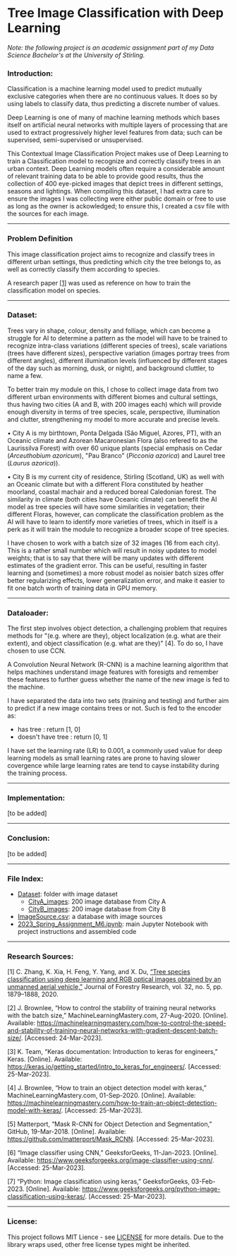 # Tree Image Classification with Deep Learning

_Note: the following project is an academic assignment part of my Data Science Bachelor's at the University of Stirling._

### Introduction:

Classification is a machine learning model used to predict mutually exclusive categories when there are no continuous values. It does so by using labels to classify data, thus predicting a discrete number of values.  

Deep Learning is one of many of machine learning methods which bases itself on artificial neural networks with multiple layers of processing that are used to extract progressively higher level features from data; such can be supervised, semi-supervised or unsupervised.  

This Contextual Image Classification Project makes use of Deep Learning to train a Classification model to recognize and correctly classify trees in an urban context. Deep Learning models often require a considerable amount of relevant training data to be able to provide good results, thus the collection of 400 eye-picked images that depict trees in different settings, seasons and lightings. When compiling this dataset, I had extra care to ensure the images I was collecting were either public domain or free to use as long as the owner is ackowledged; to ensure this, I created a csv file with the sources for each image. 

***  
### Problem Definition  

This image classification project aims to recognize and classify trees in different urban settings, thus predicting which city the tree belongs to, as well as correctly classify them according to species.  

A research paper [[1](https://link.springer.com/article/10.1007/s11676-020-01245-0)] was used as reference on how to train the classification model on species.  

***

### Dataset:

Trees vary in shape, colour, density and folliage, which can become a struggle for AI to determine a pattern as the model will have to be trained to recognize intra-class variations (different species of trees), scale variations (trees have different sizes), perspective variation (images portray trees from different angles), different illumination levels (influenced by different stages of the day such as morning, dusk, or night), and background cluttler, to name a few.  

To better train my module on this, I chose to collect image data from two different urban environments with different biomes and cultural settings, thus having two cities (A and B, with 200 images each) which will provide enough diversity in terms of tree species, scale, perspective, illumination and clutter, strengthening my model to more accurate and precise levels.  

• City A is my birthtown, Ponta Delgada (São Miguel, Azores, PT), with an Oceanic climate and Azorean Macaronesian Flora (also refered to as the Laurissilva Forest) with over 60 unique plants (special emphasis on Cedar (_Arceuthobium azoricum_), "Pau Branco" (_Picconia azorica_) and Laurel tree (_Laurus azorica_)).  

• City B is my current city of residence, Stirling (Scotland, UK) as well with an Oceanic climate but with a different Flora constituted by heather moorland, coastal machair and a reduced boreal Caledonian forest. The similarity in climate (both cities have Oceanic climate) can benefit the AI model as tree species will have some similarities in vegetation; their different Floras, however, can complicate the classification problem as the AI will have to learn to identify more varieties of trees, which in itself is a perk as it will train the module to recognize a broader scope of tree species.  

I have chosen to work with a batch size of 32 images (16 from each city). This is a rather small number which will result in noisy updates to model weights; that is to say that there will be many updates with different estimates of the gradient error. This can be useful, resulting in faster learning and (sometimes) a more robust model as noisier batch sizes offer better regularizing effects, lower generalization error, and make it easier to fit one batch worth of training data in GPU memory.

***

### Dataloader: 

The first step involves object detection, a challenging problem that requires methods for "(e.g. where are they), object localization (e.g. what are their extent), and object classification (e.g. what are they)" [4]. To do so, I have chosen to use CCN.  

A Convolution Neural Network (R-CNN) is a machine learning algorithm that helps machines understand image features with foresigts and remember these features to further guess whether the name of the new image is fed to the machine. 

I have separated the data into two sets (training and testing) and further aim to predict if a new image contains trees or not. Such is fed to the encoder as:
- has tree : return [1, 0]
- doesn't have tree : return [0, 1] 

I have set the learning rate (LR) to 0.001, a commonly used value for deep learning models as small learning rates are prone to having slower covergence while large learning rates are tend to cayse instability during the training process. 

***

### Implementation:

[to be added]

***

### Conclusion:

[to be added]

***

### File Index:  

- [Dataset](https://github.com/westrany/CSCU9M6-2929300/tree/main/Dataset): folder with image dataset 
  - [CityA_images](https://github.com/westrany/CSCU9M6_Tree-Classification-in-Ponta-Delgada-vs-Stirling/tree/main/CityA_images): 200 image database from City A
  - [CityB_images](https://github.com/westrany/CSCU9M6-2929300/tree/main/CityB_images): 200 image database from City B
- [ImageSource.csv](https://github.com/westrany/CSCU9M6_Tree-Classification-in-Ponta-Delgada-vs-Stirling/blob/main/ImageSource.csv): a database with image sources  
- [2023_Spring_Assignment_M6.ipynb](https://github.com/westrany/CSCU9M6_Tree-Classification-in-Ponta-Delgada-vs-Stirling/blob/main/2023_Spring_Assignment_M6.ipynb): main Jupyter Notebook with project instructions and assembled code

***  

### Research Sources:  

[1] C. Zhang, K. Xia, H. Feng, Y. Yang, and X. Du, [“Tree species classification using deep learning and RGB optical images obtained by an unmanned aerial vehicle,”](https://link.springer.com/article/10.1007/s11676-020-01245-0) Journal of Forestry Research, vol. 32, no. 5, pp. 1879–1888, 2020. 

[2] J. Brownlee, “How to control the stability of training neural networks with the batch size,” MachineLearningMastery.com, 27-Aug-2020. [Online]. Available: https://machinelearningmastery.com/how-to-control-the-speed-and-stability-of-training-neural-networks-with-gradient-descent-batch-size/. [Accessed: 24-Mar-2023]. 

[3] K. Team, “Keras documentation: Introduction to keras for engineers,” Keras. [Online]. Available: https://keras.io/getting_started/intro_to_keras_for_engineers/. [Accessed: 25-Mar-2023].  

[4] J. Brownlee, “How to train an object detection model with keras,” MachineLearningMastery.com, 01-Sep-2020. [Online]. Available: https://machinelearningmastery.com/how-to-train-an-object-detection-model-with-keras/. [Accessed: 25-Mar-2023]. 

[5] Matterport, “Mask R-CNN for Object Detection and Segmentation,” GitHub, 19-Mar-2018. [Online]. Available: https://github.com/matterport/Mask_RCNN. [Accessed: 25-Mar-2023].   

[6] “Image classifier using CNN,” GeeksforGeeks, 11-Jan-2023. [Online]. Available: https://www.geeksforgeeks.org/image-classifier-using-cnn/. [Accessed: 25-Mar-2023]. 

[7] “Python: Image classification using keras,” GeeksforGeeks, 03-Feb-2023. [Online]. Available: https://www.geeksforgeeks.org/python-image-classification-using-keras/. [Accessed: 25-Mar-2023]. 

***

### License:  

This project follows MIT Lience - see [LICENSE](https://github.com/westrany/CSCU9M6_Tree-Classification-in-Ponta-Delgada-vs-Stirling/blob/main/LICENSE) for more details. Due to the library wraps used, other free license types might be inherited.

